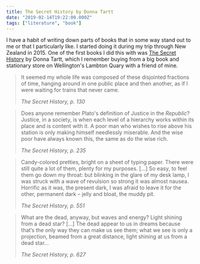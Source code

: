 ```yaml
---
title: The Secret History by Donna Tartt
date: "2019-02-14T19:22:00.000Z"
tags: ["literature", "book"]
---
```


I have a habit of writing down parts of books that in some way stand out to me or that I particularly like. I started doing it during my trip through New Zealand in 2015. One of the first books I did this with was [The Secret History](https://en.wikipedia.org/wiki/The_Secret_History) by Donna Tartt, which I remember buying from a big book and stationary store on Wellington's Lambton Quary with a friend of mine.

> It seemed my whole life was composed of these disjointed fractions of time, hanging around in one public place and then another, as if I were waiting for trains that never came.
>
> <cite>The Secret History, p. 130</cite>

> Does anyone remember Plato's definition of Justice in the _Republic_? Justice, in a society, is when each level of a hierarchy works within its place and is content with it. A poor man who wishes to rise above his station is only making himself needlessly miserable. And the wise poor have always known this, the same as do the wise rich.
>
> <cite>The Secret History, p. 235</cite>

> Candy-colored pretties, bright on a sheet of typing paper. There were still quite a lot of them, plenty for my purposes. […] So easy, to feel them go down my throat: but blinking in the glare of my desk lamp, I was struck with a wave of revulsion so strong it was almost nausea. Horrific as it was, the present dark, I was afraid to leave it for the other, permanent dark – jelly and bloat, the muddy pit.
>
> <cite>The Secret History, p. 551</cite>

> What are the dead, anyway, but waves and energy? Light shining from a dead star? […] The dead appear to us in dreams because that’s the only way they can make us see them; what we see is only a projection, beamed from a great distance, light shining at us from a dead star...
>
> <cite>The Secret History, p. 627</cite>
